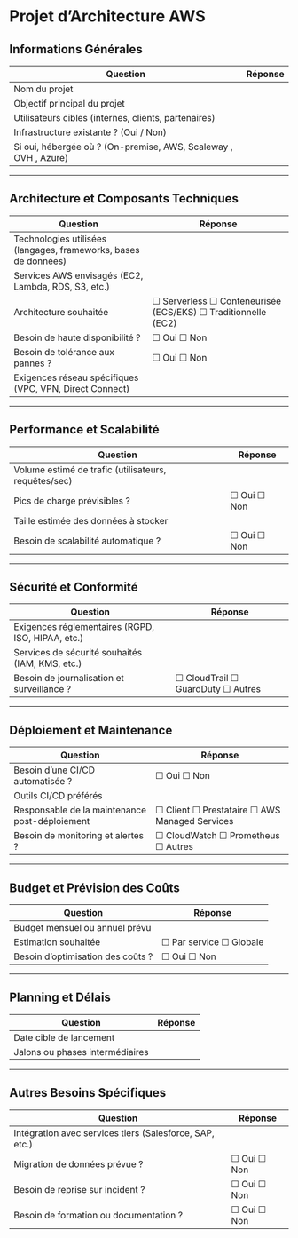 # Projet d’Architecture AWS

##  Informations Générales
| Question | Réponse |
|---------|---------|
| Nom du projet |  |
| Objectif principal du projet |  |
| Utilisateurs cibles (internes, clients, partenaires) |  |
| Infrastructure existante ? (Oui / Non) |  |
| Si oui, hébergée où ? (On-premise, AWS, Scaleway , OVH , Azure) |  |

---

##  Architecture et Composants Techniques
| Question | Réponse |
|---------|---------|
| Technologies utilisées (langages, frameworks, bases de données) |  |
| Services AWS envisagés (EC2, Lambda, RDS, S3, etc.) |  |
| Architecture souhaitée | ☐ Serverless ☐ Conteneurisée (ECS/EKS) ☐ Traditionnelle (EC2) |
| Besoin de haute disponibilité ? | ☐ Oui ☐ Non |
| Besoin de tolérance aux pannes ? | ☐ Oui ☐ Non |
| Exigences réseau spécifiques (VPC, VPN, Direct Connect) |  |

---

## Performance et Scalabilité
| Question | Réponse |
|---------|---------|
| Volume estimé de trafic (utilisateurs, requêtes/sec) |  |
| Pics de charge prévisibles ? | ☐ Oui ☐ Non |
| Taille estimée des données à stocker |  |
| Besoin de scalabilité automatique ? | ☐ Oui ☐ Non |

---

## Sécurité et Conformité
| Question | Réponse |
|---------|---------|
| Exigences réglementaires (RGPD, ISO, HIPAA, etc.) |  |
| Services de sécurité souhaités (IAM, KMS, etc.) |  |
| Besoin de journalisation et surveillance ? | ☐ CloudTrail ☐ GuardDuty ☐ Autres |

---

## Déploiement et Maintenance
| Question | Réponse |
|---------|---------|
| Besoin d’une CI/CD automatisée ? | ☐ Oui ☐ Non |
| Outils CI/CD préférés |  |
| Responsable de la maintenance post-déploiement | ☐ Client ☐ Prestataire ☐ AWS Managed Services |
| Besoin de monitoring et alertes ? | ☐ CloudWatch ☐ Prometheus ☐ Autres |

---

## Budget et Prévision des Coûts
| Question | Réponse |
|---------|---------|
| Budget mensuel ou annuel prévu |  |
| Estimation souhaitée | ☐ Par service ☐ Globale |
| Besoin d’optimisation des coûts ? | ☐ Oui ☐ Non |

---

## Planning et Délais
| Question | Réponse |
|---------|---------|
| Date cible de lancement |  |
| Jalons ou phases intermédiaires |  |

---

## Autres Besoins Spécifiques
| Question | Réponse |
|---------|---------|
| Intégration avec services tiers (Salesforce, SAP, etc.) |  |
| Migration de données prévue ? | ☐ Oui ☐ Non |
| Besoin de reprise sur incident ? | ☐ Oui ☐ Non |
| Besoin de formation ou documentation ? | ☐ Oui ☐ Non 
